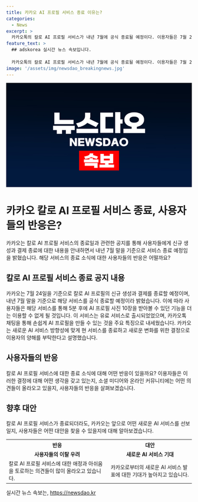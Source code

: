 ```yaml
---
title: 카카오 AI 프로필 서비스 종료 이유는?
categories:
  - News
excerpt: >
  카카오톡의 칼로 AI 프로필 서비스가 내년 7월에 공식 종료될 예정이다. 이용자들은 7월 24일부터는 AI 프로필의 신규 생성과 결제를 할 수 없게 되며, 2025년 7월 말에는 서비스 전체가 종료된다. 이 서비스는 카카오톡 채널을 추가하고 얼굴 사진을 올리면 5분 후에 AI 프로필 사진 10장을 받을 수 있는 유료 서비스였다. 카카오는 새로운 AI 서비스 방향성에 맞게 서비스 재정비를 위해 현 서비스를 종료하고자 한다고 설명했다.
feature_text: >
  ## adskorea 실시간 뉴스 속보입니다.

  카카오톡의 칼로 AI 프로필 서비스가 내년 7월에 공식 종료될 예정이다. 이용자들은 7월 24일부터는 AI 프로필의 신규 생성과 결제를 할 수 없게 되며, 2025년 7월 말에는 서비스 전체가 종료된다. 이 서비스는 카카오톡 채널을 추가하고 얼굴 사진을 올리면 5분 후에 AI 프로필 사진 10장을 받을 수 있는 유료 서비스였다. 카카오는 새로운 AI 서비스 방향성에 맞게 서비스 재정비를 위해 현 서비스를 종료하고자 한다고 설명했다.
image: '/assets/img/newsdao_breakingnews.jpg'
---
```


<p><img src="/assets/img/newsdao_breakingnews.jpg" alt="adskorea 속보" /></p>

<h1>카카오 칼로 AI 프로필 서비스 종료, 사용자들의 반응은?</h1>

<p data-ke-size="size16">카카오는 칼로 AI 프로필 서비스의 종료일과 관련한 공지를 통해 사용자들에게 신규 생성과 결제 종료에 대한 내용을 안내하면서 내년 7월 말을 기준으로 서비스 종료 예정임을 밝혔습니다. 해당 서비스의 종료 소식에 대한 사용자들의 반응은 어떨까요?</p>

<h2 data-ke-size="size26">칼로 AI 프로필 서비스 종료 공지 내용</h2>

<p data-ke-size="size16">카카오는 7월 24일을 기준으로 칼로 AI 프로필의 신규 생성과 결제를 종료할 예정이며, 내년 7월 말을 기준으로 해당 서비스를 공식 종료할 예정이라 밝혔습니다. 이에 따라 사용자들은 해당 서비스를 통해 5분 후에 AI 프로필 사진 10장을 받아볼 수 있던 기능을 더는 이용할 수 없게 될 것입니다. 이 서비스는 유료 서비스로 출시되었었으며, 카카오톡 채팅을 통해 손쉽게 AI 프로필을 만들 수 있는 것을 주요 특징으로 내세웠습니다. 카카오는 새로운 AI 서비스 방향성에 맞게 현 서비스를 종료하고 새로운 변화를 위한 결정으로 이용자의 양해를 부탁한다고 설명했습니다.</p>

<h2 data-ke-size="size26">사용자들의 반응</h2>

<p data-ke-size="size16">칼로 AI 프로필 서비스에 대한 종료 소식에 대해 어떤 반응이 있을까요? 이용자들은 이러한 결정에 대해 어떤 생각을 갖고 있는지, 소셜 미디어와 온라인 커뮤니티에는 어떤 의견들이 올라오고 있을지, 사용자들의 반응을 살펴보겠습니다.</p>

<h2 data-ke-size="size26">향후 대안</h2>

<p data-ke-size="size16">칼로 AI 프로필 서비스가 종료되더라도, 카카오는 앞으로 어떤 새로운 AI 서비스를 선보일지, 사용자들은 어떤 대안을 찾을 수 있을지에 대해 알아보겠습니다.</p>

<table>
  <tr>
    <th>반응</th>
    <th>대안</th>
  </tr>
  <tr>
    <td style="text-align: center; height: 17px;"><b>사용자들의 이탈 우려</b></td>
    <td style="text-align: center; height: 17px;"><b>새로운 AI 서비스 기대</b></td>
  </tr>
  <tr>
    <td>칼로 AI 프로필 서비스에 대한 애정과 아쉬움을 토로하는 의견들이 많이 올라오고 있습니다.</td>
    <td>카카오로부터의 새로운 AI 서비스 발표에 대한 기대가 높아지고 있습니다.</td>
  </tr>
</table>
실시간 뉴스 속보는, <a href="https://newsdao.kr" rel="dofollow">https://newsdao.kr</a>


